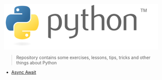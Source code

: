 ![Alt text](./python-logo-generic.svg "Python")


> Repository contains some exercises, lessons, tips, tricks and other things 
> about Python

* [Async Await](AsyncAwait)